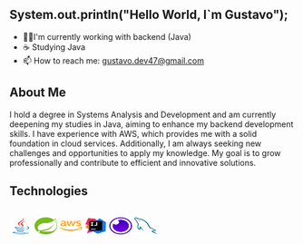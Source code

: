 ## System.out.println("Hello World, I`m Gustavo");

- 🐱‍👤I'm currently working with backend (Java)
- ☕ Studying Java
- 📫 How to reach me: gustavo.dev47@gmail.com

<div>
<h2> About Me </h2>
I hold a degree in Systems Analysis and Development and am currently deepening my studies in Java, aiming to enhance my backend development skills. I have experience with AWS, which provides me with a solid foundation in cloud services. Additionally, I am always seeking new challenges and opportunities to apply my knowledge. My goal is to grow professionally and contribute to efficient and innovative solutions.  
</div>

## Technologies
<div style="display: inline_block"><br>
  <img align="center" alt="Gustavo-Java" height="30" width="40" src="https://raw.githubusercontent.com/devicons/devicon/master/icons/java/java-original.svg">
  <img align="center" alt="Gustavo-Spring" height="30" width="40" src="https://raw.githubusercontent.com/devicons/devicon/master/icons/spring/spring-original.svg">
  <img align="center" alt="Gustavo-AWS" height="30" width="40" src="https://raw.githubusercontent.com/devicons/devicon/master/icons/amazonwebservices/amazonwebservices-plain-wordmark.svg">
  <img align="center" alt="Gustavo-Aintellij" height="30" width="40" src="https://raw.githubusercontent.com/devicons/devicon/master/icons/intellij/intellij-original.svg">
  <img align="center" alt="Gustavo-insomnia" height="30" width="40" src="https://raw.githubusercontent.com/devicons/devicon/master/icons/insomnia/insomnia-original.svg">
  <img align="center" alt="Gustavo-sql" height="30" width="40" src="https://raw.githubusercontent.com/devicons/devicon/master/icons/mysql/mysql-original.svg">
</div>

